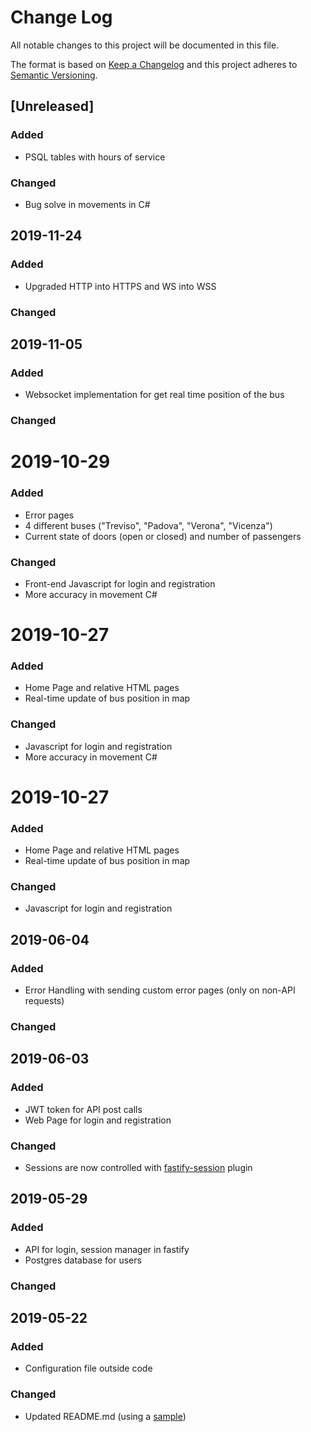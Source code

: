 # Change Log
All notable changes to this project will be documented in this file.

The format is based on [Keep a Changelog](http://keepachangelog.com/)
and this project adheres to [Semantic Versioning](http://semver.org/).

## [Unreleased]
### Added
- PSQL tables with hours of service

### Changed
- Bug solve in movements in C#

## 2019-11-24
### Added
- Upgraded HTTP into HTTPS and WS into WSS

### Changed

## 2019-11-05
### Added
- Websocket implementation for get real time position of the bus

### Changed

# 2019-10-29
### Added
- Error pages
- 4 different buses ("Treviso", "Padova", "Verona", "Vicenza")
- Current state of doors (open or closed) and number of passengers

### Changed
- Front-end Javascript for login and registration
- More accuracy in movement C#

# 2019-10-27
### Added
- Home Page and relative HTML pages
- Real-time update of bus position in map

### Changed
- Javascript for login and registration
- More accuracy in movement C#

# 2019-10-27
### Added
- Home Page and relative HTML pages
- Real-time update of bus position in map

### Changed
- Javascript for login and registration



## 2019-06-04
### Added
- Error Handling with sending custom error pages (only on non-API requests)

### Changed

## 2019-06-03
### Added
- JWT token for API post calls
- Web Page for login and registration

### Changed
- Sessions are now controlled with [fastify-session](https://github.com/SerayaEryn/fastify-session) plugin


## 2019-05-29
### Added
- API for login, session manager in fastify
- Postgres database for users

### Changed


## 2019-05-22
### Added
- Configuration file outside code

### Changed
- Updated README.md (using a [sample](https://gist.github.com/PurpleBooth/109311bb0361f32d87a2))
